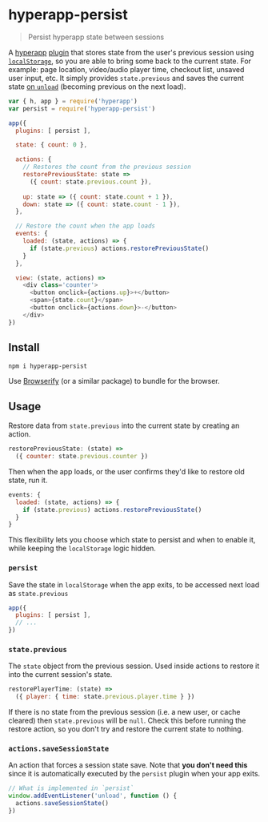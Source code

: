 
# hyperapp-persist

> Persist hyperapp state between sessions 

A [hyperapp](https://github.com/hyperapp/hyperapp) [plugin](https://github.com/hyperapp/hyperapp/blob/master/docs/core.md#plugins) that stores state from the user's previous session using [`localStorage`](https://developer.mozilla.org/en-US/docs/Web/API/Window/localStorage), so you are able to bring some back to the current state.  For example: page location, video/audio player time, checkout list, unsaved user input, etc.  It simply provides `state.previous` and saves the current state [on `unload`](https://developer.mozilla.org/en-US/docs/Web/Events/unload) (becoming previous on the next load).

```js
var { h, app } = require('hyperapp')
var persist = require('hyperapp-persist')

app({
  plugins: [ persist ],

  state: { count: 0 },

  actions: {
    // Restores the count from the previous session
    restorePreviousState: state => 
      ({ count: state.previous.count }),
  
    up: state => ({ count: state.count + 1 }),
    down: state => ({ count: state.count - 1 }),
  },

  // Restore the count when the app loads
  events: {
    loaded: (state, actions) => {
      if (state.previous) actions.restorePreviousState()
    }
  },

  view: (state, actions) =>
    <div class='counter'>
      <button onclick={actions.up}>+</button>
      <span>{state.count}</span>
      <button onclick={actions.down}>-</button>
    </div>
})
```

## Install

```sh
npm i hyperapp-persist
```

Use [Browserify](http://npmjs.com/browserify) (or a similar package) to bundle for the browser.

## Usage

Restore data from `state.previous` into the current state by creating an action.

```js
restorePreviousState: (state) =>
  ({ counter: state.previous.counter })
```

Then when the app loads, or the user confirms they'd like to restore old state, run it.

```js
events: {
  loaded: (state, actions) => {
    if (state.previous) actions.restorePreviousState()
  }
}
```

This flexibility lets you choose which state to persist and when to enable it, while keeping the `localStorage` logic hidden.

### `persist`

Save the state in `localStorage` when the app exits, to be accessed next load as `state.previous`

```js
app({
  plugins: [ persist ],
  // ...
})
```

### `state.previous`

The `state` object from the previous session.  Used inside actions to restore it into the current session's state.

```js
restorePlayerTime: (state) =>
  ({ player: { time: state.previous.player.time } })
```

If there is no state from the previous session (i.e. a new user, or cache cleared) then `state.previous` will be `null`.  Check this before running the restore action, so you don't try and restore the current state to nothing.

### `actions.saveSessionState`

An action that forces a session state save.  Note that **you don't need this** since it is automatically executed by the `persist` plugin when your app exits.

```js
// What is implemented in `persist`
window.addEventListener('unload', function () {
  actions.saveSessionState()
})
```
